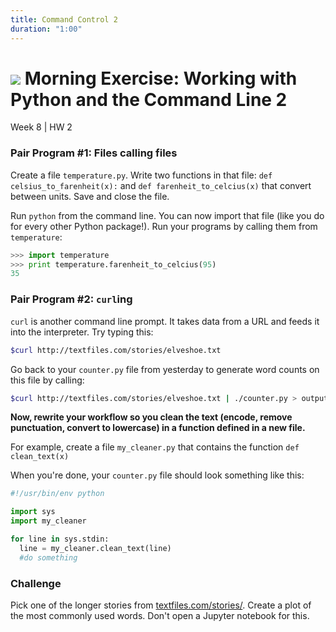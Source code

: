 ```yaml
---
title: Command Control 2
duration: "1:00"
---
```


# ![](https://ga-dash.s3.amazonaws.com/production/assets/logo-9f88ae6c9c3871690e33280fcf557f33.png) Morning Exercise: Working with Python and the Command Line 2
Week 8 | HW 2

### Pair Program #1: Files calling files

Create a file `temperature.py`. Write two functions in that file: `def celsius_to_farenheit(x):` and `def farenheit_to_celcius(x)` that convert between units. Save and close the file.

Run `python` from the command line. You can now import that file (like you do for every other Python package!). Run your programs by calling them from `temperature`:

```Python
>>> import temperature
>>> print temperature.farenheit_to_celcius(95)
35
```

### Pair Program #2: `curl`ing

`curl` is another command line prompt. It takes data from a URL and feeds it into the interpreter. Try typing this:

```bash
$curl http://textfiles.com/stories/elveshoe.txt
```

Go back to your `counter.py` file from yesterday to generate word counts on this file by calling:

```bash
$curl http://textfiles.com/stories/elveshoe.txt | ./counter.py > output.txt
```

**Now, rewrite your workflow so you clean the text (encode, remove punctuation, convert to lowercase) in a function defined in a new file.**

For example, create a file `my_cleaner.py` that contains the function `def clean_text(x)`

When you're done, your `counter.py` file should look something like this:

```python
#!/usr/bin/env python

import sys
import my_cleaner

for line in sys.stdin:
  line = my_cleaner.clean_text(line)
  #do something
```

### Challenge
Pick one of the longer stories from [textfiles.com/stories/](http://textfiles.com/stories/). Create a plot of the most commonly used words. Don't open a Jupyter notebook for this.  
